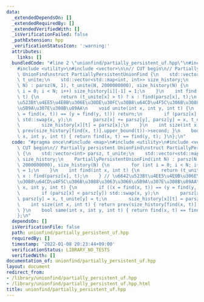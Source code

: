 ```yaml
---
data:
  _extendedDependsOn: []
  _extendedRequiredBy: []
  _extendedVerifiedWith: []
  _isVerificationFailed: false
  _pathExtension: hpp
  _verificationStatusIcon: ':warning:'
  attributes:
    links: []
  bundledCode: "#line 2 \"unionfind/partially_persistent_uf.hpp\"\n#include <map>\n\
    #include <utility>\n#include <vector>\n\n// CUT begin\n// Partially persistent\
    \ UnionFind\nstruct PartiallyPersistentUnionFind {\n    std::vector<int> parsz,\
    \ t_unite;\n    std::vector<std::map<int, int>> size_history;\n    PartiallyPersistentUnionFind(int\
    \ N) : parsz(N, 1), t_unite(N, 2000000000), size_history(N) {\n        for (int\
    \ i = 0; i < N; i++) size_history[i][-1] = 1;\n    }\n    int find(int x, int\
    \ t) {\n        return (t_unite[x] > t) ? x : find(parsz[x], t);\n    } // \u6642\
    \u523Bt\u4EE5\u4E0B\u306E\u30DE\u30FC\u30B8\u64CD\u4F5C\u306B\u3088\u3063\u3066\
    \u5B9A\u307E\u308B\u89AA\n    void unite(int x, int y, int t) {\n        if ((x\
    \ = find(x, t)) == (y = find(y, t))) return;\n        if (parsz[x] < parsz[y])\
    \ std::swap(x, y);\n        parsz[x] += parsz[y], parsz[y] = x, t_unite[y] = t;\n\
    \        size_history[x][t] = parsz[x];\n    }\n    int size(int x, int t) { return\
    \ prev(size_history[find(x, t)].upper_bound(t))->second; }\n    bool same(int\
    \ x, int y, int t) { return find(x, t) == find(y, t); }\n};\n"
  code: "#pragma once\n#include <map>\n#include <utility>\n#include <vector>\n\n//\
    \ CUT begin\n// Partially persistent UnionFind\nstruct PartiallyPersistentUnionFind\
    \ {\n    std::vector<int> parsz, t_unite;\n    std::vector<std::map<int, int>>\
    \ size_history;\n    PartiallyPersistentUnionFind(int N) : parsz(N, 1), t_unite(N,\
    \ 2000000000), size_history(N) {\n        for (int i = 0; i < N; i++) size_history[i][-1]\
    \ = 1;\n    }\n    int find(int x, int t) {\n        return (t_unite[x] > t) ?\
    \ x : find(parsz[x], t);\n    } // \u6642\u523Bt\u4EE5\u4E0B\u306E\u30DE\u30FC\
    \u30B8\u64CD\u4F5C\u306B\u3088\u3063\u3066\u5B9A\u307E\u308B\u89AA\n    void unite(int\
    \ x, int y, int t) {\n        if ((x = find(x, t)) == (y = find(y, t))) return;\n\
    \        if (parsz[x] < parsz[y]) std::swap(x, y);\n        parsz[x] += parsz[y],\
    \ parsz[y] = x, t_unite[y] = t;\n        size_history[x][t] = parsz[x];\n    }\n\
    \    int size(int x, int t) { return prev(size_history[find(x, t)].upper_bound(t))->second;\
    \ }\n    bool same(int x, int y, int t) { return find(x, t) == find(y, t); }\n\
    };\n"
  dependsOn: []
  isVerificationFile: false
  path: unionfind/partially_persistent_uf.hpp
  requiredBy: []
  timestamp: '2022-01-08 20:23:44+09:00'
  verificationStatus: LIBRARY_NO_TESTS
  verifiedWith: []
documentation_of: unionfind/partially_persistent_uf.hpp
layout: document
redirect_from:
- /library/unionfind/partially_persistent_uf.hpp
- /library/unionfind/partially_persistent_uf.hpp.html
title: unionfind/partially_persistent_uf.hpp
---
```

